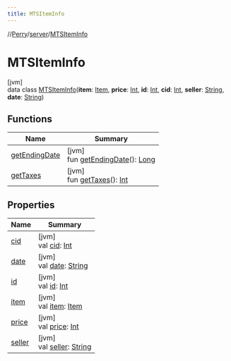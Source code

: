 ```yaml
---
title: MTSItemInfo
---
```

//[Perry](../../../index.html)/[server](../index.html)/[MTSItemInfo](index.html)



# MTSItemInfo



[jvm]\
data class [MTSItemInfo](index.html)(**item**: [Item](../../client.inventory/-item/index.html), **price**: [Int](https://kotlinlang.org/api/latest/jvm/stdlib/kotlin/-int/index.html), **id**: [Int](https://kotlinlang.org/api/latest/jvm/stdlib/kotlin/-int/index.html), **cid**: [Int](https://kotlinlang.org/api/latest/jvm/stdlib/kotlin/-int/index.html), **seller**: [String](https://kotlinlang.org/api/latest/jvm/stdlib/kotlin/-string/index.html), **date**: [String](https://kotlinlang.org/api/latest/jvm/stdlib/kotlin/-string/index.html))



## Functions


| Name | Summary |
|---|---|
| [getEndingDate](get-ending-date.html) | [jvm]<br>fun [getEndingDate](get-ending-date.html)(): [Long](https://kotlinlang.org/api/latest/jvm/stdlib/kotlin/-long/index.html) |
| [getTaxes](get-taxes.html) | [jvm]<br>fun [getTaxes](get-taxes.html)(): [Int](https://kotlinlang.org/api/latest/jvm/stdlib/kotlin/-int/index.html) |


## Properties


| Name | Summary |
|---|---|
| [cid](cid.html) | [jvm]<br>val [cid](cid.html): [Int](https://kotlinlang.org/api/latest/jvm/stdlib/kotlin/-int/index.html) |
| [date](date.html) | [jvm]<br>val [date](date.html): [String](https://kotlinlang.org/api/latest/jvm/stdlib/kotlin/-string/index.html) |
| [id](id.html) | [jvm]<br>val [id](id.html): [Int](https://kotlinlang.org/api/latest/jvm/stdlib/kotlin/-int/index.html) |
| [item](item.html) | [jvm]<br>val [item](item.html): [Item](../../client.inventory/-item/index.html) |
| [price](price.html) | [jvm]<br>val [price](price.html): [Int](https://kotlinlang.org/api/latest/jvm/stdlib/kotlin/-int/index.html) |
| [seller](seller.html) | [jvm]<br>val [seller](seller.html): [String](https://kotlinlang.org/api/latest/jvm/stdlib/kotlin/-string/index.html) |

